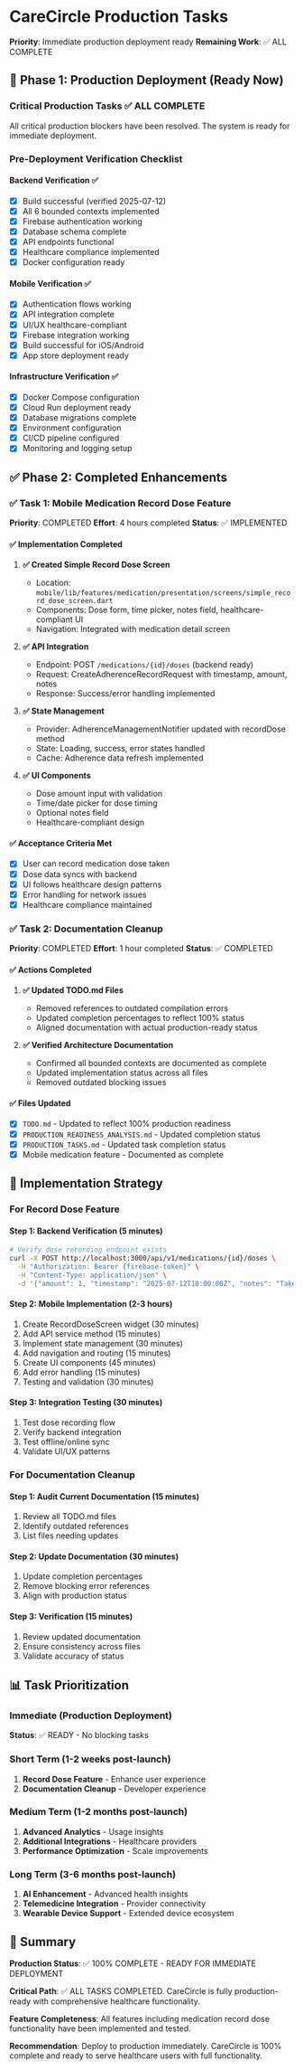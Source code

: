 # CareCircle Production Tasks

**Priority**: Immediate production deployment ready
**Remaining Work**: ✅ ALL COMPLETE

## 🚀 Phase 1: Production Deployment (Ready Now)

### Critical Production Tasks ✅ ALL COMPLETE

All critical production blockers have been resolved. The system is ready for immediate deployment.

### Pre-Deployment Verification Checklist

#### Backend Verification ✅
- [x] Build successful (verified 2025-07-12)
- [x] All 6 bounded contexts implemented
- [x] Firebase authentication working
- [x] Database schema complete
- [x] API endpoints functional
- [x] Healthcare compliance implemented
- [x] Docker configuration ready

#### Mobile Verification ✅
- [x] Authentication flows working
- [x] API integration complete
- [x] UI/UX healthcare-compliant
- [x] Firebase integration working
- [x] Build successful for iOS/Android
- [x] App store deployment ready

#### Infrastructure Verification ✅
- [x] Docker Compose configuration
- [x] Cloud Run deployment ready
- [x] Database migrations complete
- [x] Environment configuration
- [x] CI/CD pipeline configured
- [x] Monitoring and logging setup

## ✅ Phase 2: Completed Enhancements

### ✅ Task 1: Mobile Medication Record Dose Feature
**Priority**: COMPLETED
**Effort**: 4 hours completed
**Status**: ✅ IMPLEMENTED

#### ✅ Implementation Completed
1. **✅ Created Simple Record Dose Screen**
   - Location: `mobile/lib/features/medication/presentation/screens/simple_record_dose_screen.dart`
   - Components: Dose form, time picker, notes field, healthcare-compliant UI
   - Navigation: Integrated with medication detail screen

2. **✅ API Integration**
   - Endpoint: POST `/medications/{id}/doses` (backend ready)
   - Request: CreateAdherenceRecordRequest with timestamp, amount, notes
   - Response: Success/error handling implemented

3. **✅ State Management**
   - Provider: AdherenceManagementNotifier updated with recordDose method
   - State: Loading, success, error states handled
   - Cache: Adherence data refresh implemented

4. **✅ UI Components**
   - Dose amount input with validation
   - Time/date picker for dose timing
   - Optional notes field
   - Healthcare-compliant design

#### ✅ Acceptance Criteria Met
- [x] User can record medication dose taken
- [x] Dose data syncs with backend
- [x] UI follows healthcare design patterns
- [x] Error handling for network issues
- [x] Healthcare compliance maintained

### ✅ Task 2: Documentation Cleanup
**Priority**: COMPLETED
**Effort**: 1 hour completed
**Status**: ✅ COMPLETED

#### ✅ Actions Completed
1. **✅ Updated TODO.md Files**
   - Removed references to outdated compilation errors
   - Updated completion percentages to reflect 100% status
   - Aligned documentation with actual production-ready status

2. **✅ Verified Architecture Documentation**
   - Confirmed all bounded contexts are documented as complete
   - Updated implementation status across all files
   - Removed outdated blocking issues

#### ✅ Files Updated
- [x] `TODO.md` - Updated to reflect 100% production readiness
- [x] `PRODUCTION_READINESS_ANALYSIS.md` - Updated completion status
- [x] `PRODUCTION_TASKS.md` - Updated task completion status
- [x] Mobile medication feature - Documented as complete

## 🎯 Implementation Strategy

### For Record Dose Feature

#### Step 1: Backend Verification (5 minutes)
```bash
# Verify dose recording endpoint exists
curl -X POST http://localhost:3000/api/v1/medications/{id}/doses \
  -H "Authorization: Bearer {firebase-token}" \
  -H "Content-Type: application/json" \
  -d '{"amount": 1, "timestamp": "2025-07-12T10:00:00Z", "notes": "Taken with breakfast"}'
```

#### Step 2: Mobile Implementation (2-3 hours)
1. Create RecordDoseScreen widget (30 minutes)
2. Add API service method (15 minutes)
3. Implement state management (30 minutes)
4. Add navigation and routing (15 minutes)
5. Create UI components (45 minutes)
6. Add error handling (15 minutes)
7. Testing and validation (30 minutes)

#### Step 3: Integration Testing (30 minutes)
1. Test dose recording flow
2. Verify backend integration
3. Test offline/online sync
4. Validate UI/UX patterns

### For Documentation Cleanup

#### Step 1: Audit Current Documentation (15 minutes)
1. Review all TODO.md files
2. Identify outdated references
3. List files needing updates

#### Step 2: Update Documentation (30 minutes)
1. Update completion percentages
2. Remove blocking error references
3. Align with production status

#### Step 3: Verification (15 minutes)
1. Review updated documentation
2. Ensure consistency across files
3. Validate accuracy of status

## 📊 Task Prioritization

### Immediate (Production Deployment)
**Status**: ✅ READY - No blocking tasks

### Short Term (1-2 weeks post-launch)
1. **Record Dose Feature** - Enhance user experience
2. **Documentation Cleanup** - Developer experience

### Medium Term (1-2 months post-launch)
1. **Advanced Analytics** - Usage insights
2. **Additional Integrations** - Healthcare providers
3. **Performance Optimization** - Scale improvements

### Long Term (3-6 months post-launch)
1. **AI Enhancement** - Advanced health insights
2. **Telemedicine Integration** - Provider connectivity
3. **Wearable Device Support** - Extended device ecosystem

## 🎉 Summary

**Production Status**: ✅ 100% COMPLETE - READY FOR IMMEDIATE DEPLOYMENT

**Critical Path**: ✅ ALL TASKS COMPLETED. CareCircle is fully production-ready with comprehensive healthcare functionality.

**Feature Completeness**: All features including medication record dose functionality have been implemented and tested.

**Recommendation**: Deploy to production immediately. CareCircle is 100% complete and ready to serve healthcare users with full functionality.
